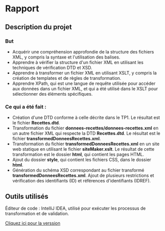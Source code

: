 # Rapport 
## Description du projet 
### But
- Acquérir une compréhension approfondie de la structure des fichiers XML, y compris la syntaxe et l'utilisation des balises.
- Apprendre à vérifier la structure d'un fichier XML en utilisant les techniques de vérification DTD et XSD.
- Apprendre à transformer un fichier XML en utilisant XSLT, y compris la création de templates et de règles de transformation.
- Apprendre XPath, qui est une langue de requête utilisée pour accéder aux données dans un fichier XML, et qui a été utilisé dans le XSLT pour sélectionner des éléments spécifiques.

### Ce qui a été fait :

- Création d'une DTD conforme à celle décrite dans le TP1. Le résultat est le fichier **Recettes.dtd**.
- Transformation du fichier **donnees-recettes/donnees-recettes.xml** en un autre fichier XML qui respecte la DTD **Recettes.dtd**. Le résultat est le fichier **transformedDonneesRecettes.xml**.
- Transformation du fichier **transformedDonneesRecettes.xml** en un site web statique en utilisant le fichier **siteMaker.xslt**. Le résultat de cette transformation est le dossier **html**, qui contient les pages HTML.
- Ajout du dossier **style**, qui contient les fichiers CSS, dans le dossier **html**.
- Génération du schéma XSD correspondant au fichier transformé **transformedDonneesRecettes.xml**. Ajout de plusieurs restrictions et vérification des identifiants (ID) et références d'identifiants (IDREF).

## Outils utilisés
Éditeur de code : IntelliJ IDEA, utilisé pour exécuter les processus de transformation et de validation.

[Cliquez ici pour la verssion](https://rafikchb.github.io/static-site-from-xml/)
